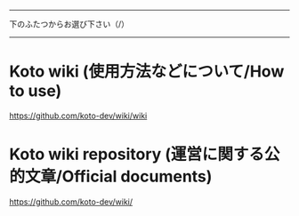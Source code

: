 ***************************************
下のふたつからお選び下さい（/）
***************************************

# Koto wiki (使用方法などについて/How to use)

https://github.com/koto-dev/wiki/wiki

# Koto wiki repository (運営に関する公的文章/Official documents)

https://github.com/koto-dev/wiki/
